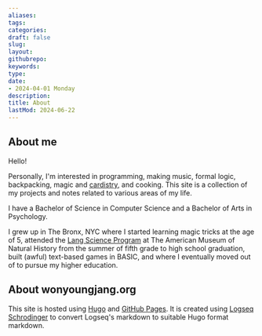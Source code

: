 ```yaml
---
aliases: 
tags:
categories:
draft: false
slug: 
layout: 
githubrepo: 
keywords: 
type: 
date:
- 2024-04-01 Monday
description: 
title: About
lastMod: 2024-06-22
---
```

## About me
Hello!

Personally, I'm interested in programming, making music, formal logic, backpacking, magic and [cardistry](https://en.wikipedia.org/wiki/Cardistry), and cooking. This site is a collection of my projects and notes related to various areas of my life.

I have a Bachelor of Science in Computer Science and a Bachelor of Arts in Psychology.

I grew up in The Bronx, NYC where I started learning magic tricks at the age of 5, attended the [Lang Science Program](https://www.amnh.org/learn-teach/children-and-families/lang-science-program) at The American Museum of Natural History from the summer of fifth grade to high school graduation, built (awful) text-based games in BASIC, and where I eventually moved out of to pursue my higher education.

## About wonyoungjang.org

This site is hosted using [Hugo](https://gohugo.io/) and [GitHub Pages](https://pages.github.com/). It is created using [Logseq Schrodinger](https://github.com/sawhney17/logseq-schrodinger) to convert Logseq's markdown to suitable Hugo format markdown.
